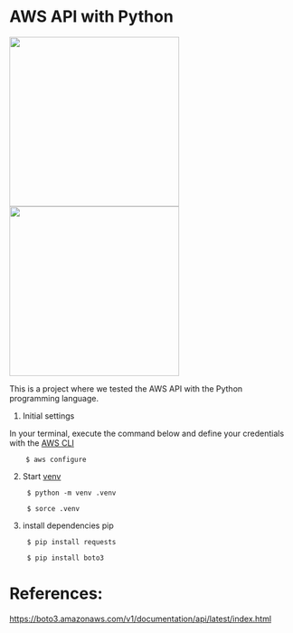 # AWS API with Python

<img src="https://i2.wp.com/viladosilicio.com.br/wp-content/uploads/2016/08/Post1_pt2.png" width="300"/><img src="https://upload.wikimedia.org/wikipedia/commons/thumb/1/1d/AmazonWebservices_Logo.svg/640px-AmazonWebservices_Logo.svg.png" width="300"/> 
 

This is a project where we tested the AWS API with the Python programming language.

1. Initial settings

In your terminal, execute the command below and define your credentials with the [AWS CLI](https://docs.aws.amazon.com/cli/latest/userguide/cli-chap-welcome.html)

		$ aws configure

2. Start [venv](https://docs.python.org/3/library/venv.html)

		$ python -m venv .venv

		$ sorce .venv

3. install dependencies pip

		$ pip install requests

 		$ pip install boto3


# References:

https://boto3.amazonaws.com/v1/documentation/api/latest/index.html




